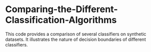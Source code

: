 # Comparing-the-Different-Classification-Algorithms
This code provides a comparison of several classifiers on synthetic datasets. It illustrates the nature of decision boundaries of different classifiers.
